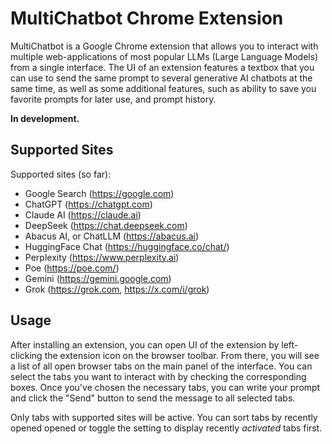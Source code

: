 # MultiChatbot Chrome Extension

MultiChatbot is a Google Chrome extension that allows you to interact with multiple web-applications of most popular LLMs (Large Language Models) from a single interface. The UI of an extension features a textbox that you can use to send the same prompt to several generative AI chatbots at the same time, as well as some additional features, such as ability to save you favorite prompts for later use, and prompt history.

**In development.**

## Supported Sites
Supported sites (so far):
- Google Search (https://google.com)
- ChatGPT (https://chatgpt.com)
- Claude AI (https://claude.ai)
- DeepSeek (https://chat.deepseek.com)
- Abacus AI, or ChatLLM (https://abacus.ai)
- HuggingFace Chat (https://huggingface.co/chat/)
- Perplexity (https://www.perplexity.ai)
- Poe (https://poe.com/)
- Gemini (https://gemini.google.com)
- Grok (https://grok.com, https://x.com/i/grok)

## Usage
After installing an extension, you can open UI of the extension by left-clicking the extension icon on the browser toolbar. From there, you will see a list of all open browser tabs on the main panel of the interface. You can select the tabs you want to interact with by checking the corresponding boxes. Once you've chosen the necessary tabs, you can write your prompt and click the "Send" button to send the message to all selected tabs.

Only tabs with supported sites will be active. You can sort tabs by recently opened opened or toggle the setting to display recently *activated* tabs first.